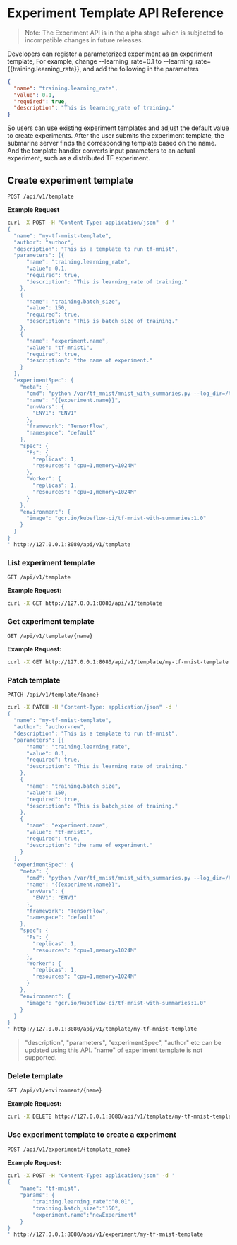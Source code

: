 <!--
Licensed to the Apache Software Foundation (ASF) under one
or more contributor license agreements.  See the NOTICE file
distributed with this work for additional information
regarding copyright ownership.  The ASF licenses this file
to you under the Apache License, Version 2.0 (the
"License"); you may not use this file except in compliance
with the License.  You may obtain a copy of the License at

  http://www.apache.org/licenses/LICENSE-2.0

Unless required by applicable law or agreed to in writing,
software distributed under the License is distributed on an
"AS IS" BASIS, WITHOUT WARRANTIES OR CONDITIONS OF ANY
KIND, either express or implied.  See the License for the
specific language governing permissions and limitations
under the License.
-->

# Experiment Template API Reference

> Note: The Experiment API is in the alpha stage which is subjected to incompatible changes in
> future releases.


Developers can register a parameterized experiment as an experiment template,
For example, change --learning_rate=0.1 to --learning_rate={{training.learning_rate}}, and add the following in the parameters
```json
{
  "name": "training.learning_rate",
  "value": 0.1,
  "required": true,
  "description": "This is learning_rate of training."
}
```
So users can use existing experiment templates and adjust the default value to create experiments.
After the user submits the experiment template, the submarine server finds the corresponding template based on the name. And the template handler converts input parameters to an actual experiment, such as a distributed TF experiment.



## Create experiment template
`POST /api/v1/template`

**Example Request**
```sh
curl -X POST -H "Content-Type: application/json" -d '
{
  "name": "my-tf-mnist-template",
  "author": "author",
  "description": "This is a template to run tf-mnist",
  "parameters": [{
      "name": "training.learning_rate",
      "value": 0.1,
      "required": true,
      "description": "This is learning_rate of training."
    },
    {
      "name": "training.batch_size",
      "value": 150,
      "required": true,
      "description": "This is batch_size of training."
    },
    {
      "name": "experiment.name",
      "value": "tf-mnist1",
      "required": true,
      "description": "the name of experiment."
    }
  ],
  "experimentSpec": {
    "meta": {
      "cmd": "python /var/tf_mnist/mnist_with_summaries.py --log_dir=/train/log --learning_rate={{training.learning_rate}} --batch_size={{training.batch_size}}",
      "name": "{{experiment.name}}",
      "envVars": {
        "ENV1": "ENV1"
      },
      "framework": "TensorFlow",
      "namespace": "default"
    },
    "spec": {
      "Ps": {
        "replicas": 1,
        "resources": "cpu=1,memory=1024M"
      },
      "Worker": {
        "replicas": 1,
        "resources": "cpu=1,memory=1024M"
      }
    },
    "environment": {
      "image": "gcr.io/kubeflow-ci/tf-mnist-with-summaries:1.0"
    }
  }
}
' http://127.0.0.1:8080/api/v1/template
```


### List experiment template
`GET /api/v1/template`

**Example Request:**
```sh
curl -X GET http://127.0.0.1:8080/api/v1/template
```

### Get experiment template
`GET /api/v1/template/{name}`

**Example Request:**
```sh
curl -X GET http://127.0.0.1:8080/api/v1/template/my-tf-mnist-template
```


### Patch template
`PATCH /api/v1/template/{name}`
```sh
curl -X PATCH -H "Content-Type: application/json" -d '
{
  "name": "my-tf-mnist-template",
  "author": "author-new",
  "description": "This is a template to run tf-mnist",
  "parameters": [{
      "name": "training.learning_rate",
      "value": 0.1,
      "required": true,
      "description": "This is learning_rate of training."
    },
    {
      "name": "training.batch_size",
      "value": 150,
      "required": true,
      "description": "This is batch_size of training."
    },
    {
      "name": "experiment.name",
      "value": "tf-mnist1",
      "required": true,
      "description": "the name of experiment."
    }
  ],
  "experimentSpec": {
    "meta": {
      "cmd": "python /var/tf_mnist/mnist_with_summaries.py --log_dir=/train/log --learning_rate={{training.learning_rate}} --batch_size={{training.batch_size}}",
      "name": "{{experiment.name}}",
      "envVars": {
        "ENV1": "ENV1"
      },
      "framework": "TensorFlow",
      "namespace": "default"
    },
    "spec": {
      "Ps": {
        "replicas": 1,
        "resources": "cpu=1,memory=1024M"
      },
      "Worker": {
        "replicas": 1,
        "resources": "cpu=1,memory=1024M"
      }
    },
    "environment": {
      "image": "gcr.io/kubeflow-ci/tf-mnist-with-summaries:1.0"
    }
  }
}
' http://127.0.0.1:8080/api/v1/template/my-tf-mnist-template
```

> "description", "parameters", "experimentSpec", "author" etc can be updated using this API.
"name" of experiment template is not supported.



### Delete template
`GET /api/v1/environment/{name}`

**Example Request:**
```sh
curl -X DELETE http://127.0.0.1:8080/api/v1/template/my-tf-mnist-template
```


### Use experiment template to create a experiment
`POST /api/v1/experiment/{template_name}`

**Example Request:**
```sh
curl -X POST -H "Content-Type: application/json" -d '
{
    "name": "tf-mnist",
    "params": {
        "training.learning_rate":"0.01", 
        "training.batch_size":"150", 
        "experiment.name":"newExperiment"
    }
}
' http://127.0.0.1:8080/api/v1/experiment/my-tf-mnist-template
```
